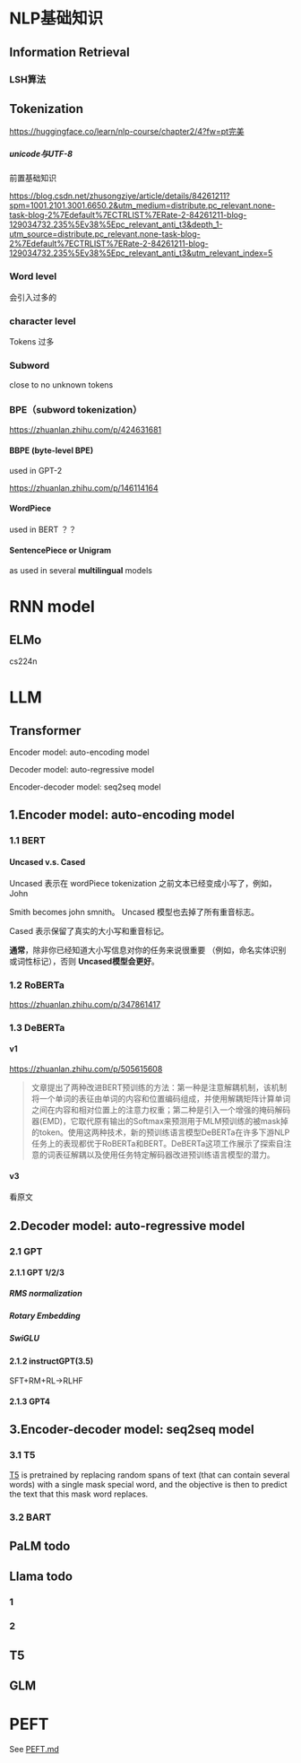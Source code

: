 
# NLP基础知识

## Information Retrieval

### LSH算法



## Tokenization

https://huggingface.co/learn/nlp-course/chapter2/4?fw=pt完美

##### unicode与UTF-8

前置基础知识

https://blog.csdn.net/zhusongziye/article/details/84261211?spm=1001.2101.3001.6650.2&utm_medium=distribute.pc_relevant.none-task-blog-2%7Edefault%7ECTRLIST%7ERate-2-84261211-blog-129034732.235%5Ev38%5Epc_relevant_anti_t3&depth_1-utm_source=distribute.pc_relevant.none-task-blog-2%7Edefault%7ECTRLIST%7ERate-2-84261211-blog-129034732.235%5Ev38%5Epc_relevant_anti_t3&utm_relevant_index=5

### Word level

会引入过多的<unknown>

### character level

Tokens 过多

### Subword 

close to no unknown tokens

### BPE（subword tokenization）

https://zhuanlan.zhihu.com/p/424631681

#### BBPE (byte-level BPE)

used in GPT-2

https://zhuanlan.zhihu.com/p/146114164

#### WordPiece

used in BERT ？？

#### SentencePiece or Unigram

as used in several **multilingual** models





# RNN model

## ELMo

cs224n

## 

# LLM

## Transformer 

Encoder model: auto-encoding model 

Decoder model: auto-regressive model

Encoder-decoder model: seq2seq model



## 1.Encoder model: auto-encoding model 

### 1.1 BERT

#### Uncased v.s. Cased

Uncased 表示在 wordPiece tokenization 之前文本已经变成小写了，例如，John

Smith becomes john smnith。 Uncased 模型也去掉了所有重音标志。

Cased 表示保留了真实的大小写和重音标记。

**通常**，除非你已经知道大小写信息对你的任务来说很重要 （例如，命名实体识别或词性标记），否则 **Uncased模型会更好**。

### 1.2 RoBERTa

https://zhuanlan.zhihu.com/p/347861417

### 1.3 DeBERTa

#### v1 

https://zhuanlan.zhihu.com/p/505615608

> 文章提出了两种改进BERT预训练的方法：第一种是注意解耦机制，该机制将一个单词的表征由单词的内容和位置编码组成，并使用解耦矩阵计算单词之间在内容和相对位置上的注意力权重；第二种是引入一个增强的掩码解码器(EMD)，它取代原有输出的Softmax来预测用于MLM预训练的被mask掉的token。使用这两种技术，新的预训练语言模型DeBERTa在许多下游NLP任务上的表现都优于RoBERTa和BERT。DeBERTa这项工作展示了探索自注意的词表征解耦以及使用任务特定解码器改进预训练语言模型的潜力。

#### v3

看原文

## 2.Decoder model: auto-regressive model

### 2.1 GPT

#### 2.1.1 GPT 1/2/3

##### RMS normalization

##### Rotary Embedding

##### SwiGLU

#### 2.1.2 instructGPT(3.5)

SFT+RM+RL->RLHF

#### 2.1.3 GPT4



## 3.Encoder-decoder model: seq2seq model

### 3.1 T5

 [T5](https://huggingface.co/t5-base) is pretrained by replacing random spans of text (that can contain several words) with a single mask special word, and the objective is then to predict the text that this mask word replaces.

### 3.2 BART

### 





## PaLM todo

## Llama todo

### 1

### 2

## T5

## GLM

# PEFT
See [PEFT.md](PEFT/PEFT笔记.md)









